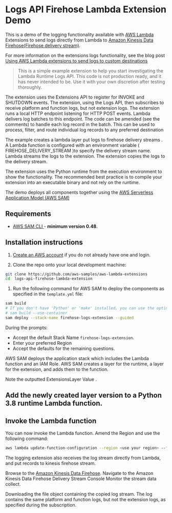 # Logs API Firehose Lambda Extension Demo

This is a demo of the logging functionality available with [AWS Lambda](https://aws.amazon.com/lambda/) Extensions to send logs directly from Lambda to [Amazon Kinesis Data Firehose(Firehose delivery stream)](https://aws.amazon.com/kinesis/data-firehose).

For more information on the extensions logs functionality, see the blog post [Using AWS Lambda extensions to send logs to custom destinations](https://aws.amazon.com/blogs/compute/using-aws-lambda-extensions-to-send-logs-to-custom-destinations/)

> This is a simple example extension to help you start investigating the Lambda Runtime Logs API. This code is not production ready, and it has never intended to be. Use it with your own discretion after testing thoroughly.  

The extension uses the Extensions API to register for INVOKE and SHUTDOWN events. The extension, using the Logs API, then subscribes to receive platform and function logs, but not extension logs. The extension runs a local HTTP endpoint listening for HTTP POST events. Lambda delivers log batches to this endpoint. The code can be amended (see the comments) to handle each log record in the batch. This can be used to process, filter, and route individual log records to any preferred destination

The example creates a lambda layer put logs to firehose delivery streams . A Lambda function is configured with an environment variable ( FIREHOSE_DELIVERY_STREAM )to specify the delivery stream name. Lambda streams the logs to the extension. The extension copies the logs to the delivery stream.

The extension uses the Python runtime from the execution environment to show the functionality. The recommended best practice is to compile your extension into an executable binary and not rely on the runtime.

The demo deploys all components together using the [AWS Serverless Application Model (AWS SAM)](https://docs.aws.amazon.com/serverless-application-model/latest/developerguide/serverless-sam-cli-install.html)

## Requirements

* [AWS SAM CLI ](https://docs.aws.amazon.com/serverless-application-model/latest/developerguide/serverless-sam-cli-install.html) - **minimum version 0.48**.

## Installation instructions

1. [Create an AWS account](https://portal.aws.amazon.com/gp/aws/developer/registration/index.html) if you do not already have one and login.

2. Clone the repo onto your local development machine:
```bash
git clone https://github.com/aws-samples/aws-lambda-extensions
cd  logs-api-firehose-lambda-extension
```

1. Run the following command for AWS SAM to deploy the components as specified in the `template.yml` file:
```bash
sam build
# If you don't have 'Python' or 'make' installed, you can use the option to build using a container which uses a python3.8 Docker container image
# sam build --use-container
sam deploy --stack-name firehose-logs-extension --guided
```

During the prompts:

* Accept the default Stack Name `firehose-logs-extension`.
* Enter your preferred Region
* Accept the defaults for the remaining questions.

AWS SAM deploys the application stack which includes the Lambda function and an IAM Role. AWS SAM creates a layer for the runtime, a layer for the extension, and adds them to the function.

Note the outputted ExtensionsLayer Value .

## Add the newly created layer version to a Python 3.8 runtime Lambda function.

## Invoke the Lambda function
You can now invoke the Lambda function. Amend the Region and use the following command:
```bash
aws lambda update-function-configuration --region <use your region> --function-name <your function name> --layers <LayerVersionArn from previous step>
```
The logging extension also receives the log stream directly from Lambda, and put records to kinesis firehose stream.

Browse to the [Amazon Kinesis Data Firehose](https://console.aws.amazon.com/firehose). Navigate to the Amazon Kinesis Data Firehose Delivery Stream Console Monitor the stream data collect. 

Downloading the file object containing the copied log stream. The log contains the same platform and function logs, but not the extension logs, as specified during the subscription.